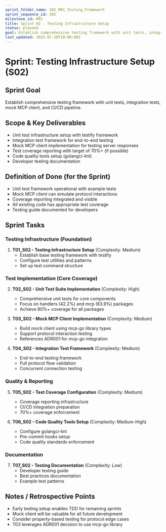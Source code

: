 ```yaml
---
sprint_folder_name: S02_M01_Testing_Framework
sprint_sequence_id: S02
milestone_id: M01
title: Sprint 02 - Testing Infrastructure Setup
status: planned
goal: Establish comprehensive testing framework with unit tests, integration tests, mock MCP client, and CI/CD pipeline.
last_updated: 2025-07-20T10:00:00Z
---
```


# Sprint: Testing Infrastructure Setup (S02)

## Sprint Goal
Establish comprehensive testing framework with unit tests, integration tests, mock MCP client, and CI/CD pipeline.

## Scope & Key Deliverables
- Unit test infrastructure setup with testify framework
- Integration test framework for end-to-end testing
- Mock MCP client implementation for testing server responses
- Test coverage reporting with target of 70%+ (if possible)
- Code quality tools setup (golangci-lint)
- Developer testing documentation

## Definition of Done (for the Sprint)
- Unit test framework operational with example tests
- Mock MCP client can simulate protocol interactions
- Coverage reporting integrated and visible
- All existing code has appropriate test coverage
- Testing guide documented for developers

## Sprint Tasks

### Testing Infrastructure (Foundation)
1. **T01_S02 - Testing Infrastructure Setup** (Complexity: Medium)
   - Establish base testing framework with testify
   - Configure test utilities and patterns
   - Set up test command structure

### Test Implementation (Core Coverage)
2. **T02_S02 - Unit Test Suite Implementation** (Complexity: High)
   - Comprehensive unit tests for core components
   - Focus on handlers (42.2%) and mcp (63.9%) packages
   - Achieve 80%+ coverage for all packages

3. **T03_S02 - Mock MCP Client Implementation** (Complexity: Medium)
   - Build mock client using mcp-go library types
   - Support protocol interaction testing
   - References ADR001 for mcp-go integration

4. **T04_S02 - Integration Test Framework** (Complexity: Medium)
   - End-to-end testing framework
   - Full protocol flow validation
   - Concurrent connection testing

### Quality & Reporting
5. **T05_S02 - Test Coverage Configuration** (Complexity: Medium)
   - Coverage reporting infrastructure
   - CI/CD integration preparation
   - 70%+ coverage enforcement

6. **T06_S02 - Code Quality Tools Setup** (Complexity: Medium-High)
   - Configure golangci-lint
   - Pre-commit hooks setup
   - Code quality standards enforcement

### Documentation
7. **T07_S02 - Testing Documentation** (Complexity: Low)
   - Developer testing guide
   - Best practices documentation
   - Example test patterns

## Notes / Retrospective Points
- Early testing setup enables TDD for remaining sprints
- Mock client will be valuable for all future development
- Consider property-based testing for protocol edge cases
- T03 leverages ADR001 decision to use mcp-go library
